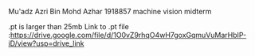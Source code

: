 Mu'adz Azri Bin Mohd Azhar 1918857 machine vision midterm

.pt is larger than 25mb
Link to .pt file :https://drive.google.com/file/d/1O0vZ9rhqO4wH7goxGqmuVuMarHbIP-iD/view?usp=drive_link
